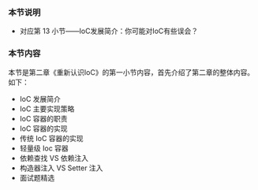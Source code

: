 ### 本节说明

* 对应第 13 小节——IoC发展简介：你可能对IoC有些误会？

### 本节内容

本节是第二章《重新认识IoC》的第一小节内容，首先介绍了第二章的整体内容。如下：

- IoC 发展简介
- IoC 主要实现策略
- IoC 容器的职责
- IoC 容器的实现
- 传统 IoC 容器的实现
- 轻量级 Ioc 容器
- 依赖查找 VS 依赖注入
- 构造器注入 VS Setter 注入
- 面试题精选



